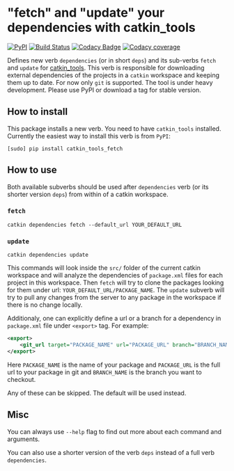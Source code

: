 # "fetch" and "update" your dependencies with catkin_tools

[![PyPI][pypi-img]][pypi-link]
[![Build Status][travis-img]][travis-link]
[![Codacy Badge][codacy-img]][codacy-link]
[![Codacy coverage][codacy-coverage-img]][codacy-coverage-link]

Defines new verb `dependencies` (or in short `deps`) 
and its sub-verbs `fetch` and `update` for
[catkin_tools](https://github.com/catkin/catkin_tools). 
This verb is responsible for downloading external dependencies 
of the projects in a `catkin` workspace and keeping them up to date. 
For now only `git` is supported. The tool is under heavy development. 
Please use PyPI or download a tag for stable version.

## How to install ##
This package installs a new verb. You need to have `catkin_tools` installed.
Currently the easiest way to install this verb is from `PyPI`:
```
[sudo] pip install catkin_tools_fetch
```

## How to use ##
Both available subverbs should be used after `dependencies` verb 
(or its shorter version `deps`) from within of a catkin workspace.
### `fetch` ###
```
catkin dependencies fetch --default_url YOUR_DEFAULT_URL
```

### `update` ###
```
catkin dependencies update
```

This commands will look inside the `src/` folder of the current catkin workspace
and will analyze the dependencies of `package.xml` files for each project in
this workspace. Then `fetch` will try to clone the packages looking for them under
url: `YOUR_DEFAULT_URL/PACKAGE_NAME`. The `update` subverb will try to pull any 
changes from the server to any package in the workspace if there is no change locally.

Additionaly, one can explicitly define a url or a branch for a dependency in
`package.xml` file under `<export>` tag. For example:

```xml
<export>
    <git_url target="PACKAGE_NAME" url="PACKAGE_URL" branch="BRANCH_NAME" />
</export>
```

Here `PACKAGE_NAME` is the name of your package and `PACKAGE_URL` is the full
url to your package in git and `BRANCH_NAME` is the branch you want to
checkout.

Any of these can be skipped. The default will be used instead.

## Misc ##
You can always use `--help` flag to find out more about each command and arguments.

You can also use a shorter version of the verb `deps` instead of a full verb `dependencies`.

[codacy-img]: https://img.shields.io/codacy/grade/9c050cd8852046ae863c940b8409f9ea.svg?style=flat-square
[codacy-coverage-img]: https://img.shields.io/codacy/coverage/9c050cd8852046ae863c940b8409f9ea.svg?style=flat-square
[codacy-link]: https://www.codacy.com/app/zabugr/catkin_tools_fetch?utm_source=github.com&amp;utm_medium=referral&amp;utm_content=niosus/catkin_tools_fetch&amp;utm_campaign=Badge_Grade
[codacy-coverage-link]: https://www.codacy.com/app/zabugr/catkin_tools_fetch?utm_source=github.com&amp;utm_medium=referral&amp;utm_content=niosus/catkin_tools_fetch&amp;utm_campaign=Badge_Coverage
[travis-img]: https://img.shields.io/travis/Photogrammetry-Robotics-Bonn/catkin_tools_fetch/master.svg?style=flat-square
[travis-link]: https://travis-ci.org/Photogrammetry-Robotics-Bonn/catkin_tools_fetch

[pypi-img]: https://img.shields.io/pypi/v/catkin_tools_fetch.svg?style=flat-square
[pypi-link]: https://pypi.python.org/pypi/catkin_tools_fetch


